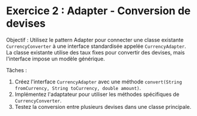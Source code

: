 # Exercice 2 : Adapter - Conversion de devises

Objectif :
Utilisez le pattern Adapter pour connecter une classe existante `CurrencyConverter` à une interface standardisée appelée `CurrencyAdapter`.
La classe existante utilise des taux fixes pour convertir des devises, mais l'interface impose un modèle générique.

Tâches :
1. Créez l'interface `CurrencyAdapter` avec une méthode `convert(String fromCurrency, String toCurrency, double amount)`.
2. Implémentez l'adaptateur pour utiliser les méthodes spécifiques de `CurrencyConverter`.
3. Testez la conversion entre plusieurs devises dans une classe principale.